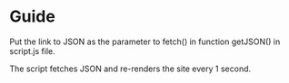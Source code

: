 # Guide
<p>Put the link to JSON as the parameter to fetch() in function getJSON() in script.js file.</p>
<p>The script fetches JSON and re-renders the site every 1 second. </p>
